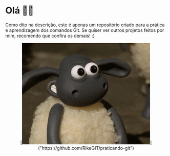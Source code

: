 <h1> Olá 🐱‍👤</h1>
<p> Como dito na descrição, este é apenas um repositório criado para a prática e aprendizagem dos comandos Git.  
Se quiser ver outros projetos feitos por mim, recomendo que confira os demais! :)</p>

<div align = "center">
[<img src="imgs/joinha.gif" alt= "video/mp4">]("https://github.com/RikeGIT/praticando-git")
</div>
